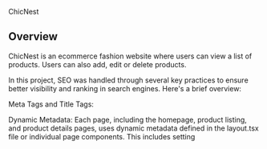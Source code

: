 ChicNest

## Overview

ChicNest is an ecommerce fashion website where users can view a list of products. Users can also add, edit or delete products. 

In this project, SEO was handled through several key practices to ensure better visibility and ranking in search engines. Here's a brief overview:

Meta Tags and Title Tags:

Dynamic Metadata: Each page, including the homepage, product listing, and product details pages, uses dynamic metadata defined in the layout.tsx file or individual page components. This includes setting <title> and <meta> tags using the next/head component to provide relevant information for search engines.
Open Graph Tags:

Social Media Optimization: Open Graph tags are included to enhance how the content appears when shared on social media platforms. This is handled by adding appropriate <meta property="og:*" content="*"/> tags in the <Head> section of each page to control the appearance of links.
Dynamic SEO Content:

Product Pages: The SEO content for each product page is dynamically generated based on the product's details, such as its title, description, and other relevant information. This is achieved by setting the meta tags dynamically within the product details page component.
Sitemap and robots.txt:

Sitemap: A sitemap file is created to help search engines index the pages of the website more efficiently. This file lists all the important pages and is typically located at /sitemap.xml.
robots.txt: A robots.txt file is configured to guide search engine crawlers on which pages or sections of the site should be crawled or avoided. This helps in managing the indexing of the site.

Mobile Optimization:
Responsive Design: The website is optimized for mobile devices using Tailwind CSS's utility-first approach to ensure that the site looks and performs well on various screen sizes. This includes responsive layouts and media queries to adjust content presentation.
Performance Optimization:

Page Load Speed: Techniques such as lazy loading images and using Next.js's built-in image optimization help in reducing page load times, which is beneficial for both SEO and user experience.

This is a [Next.js](https://nextjs.org/) project bootstrapped with [`create-next-app`](https://github.com/vercel/next.js/tree/canary/packages/create-next-app).

## Getting Started

First, run the development server:

```bash
npm run dev
# or
yarn dev
# or
pnpm dev
# or
bun dev
```

Open [http://localhost:3000](http://localhost:3000) with your browser to see the result.

You can start editing the page by modifying `app/page.tsx`. The page auto-updates as you edit the file.

This project uses [`next/font`](https://nextjs.org/docs/basic-features/font-optimization) to automatically optimize and load Inter, a custom Google Font.

## Learn More

To learn more about Next.js, take a look at the following resources:

- [Next.js Documentation](https://nextjs.org/docs) - learn about Next.js features and API.
- [Learn Next.js](https://nextjs.org/learn) - an interactive Next.js tutorial.

You can check out [the Next.js GitHub repository](https://github.com/vercel/next.js/) - your feedback and contributions are welcome!

## Deploy on Vercel

The easiest way to deploy your Next.js app is to use the [Vercel Platform](https://vercel.com/new?utm_medium=default-template&filter=next.js&utm_source=create-next-app&utm_campaign=create-next-app-readme) from the creators of Next.js.

Check out our [Next.js deployment documentation](https://nextjs.org/docs/deployment) for more details.
